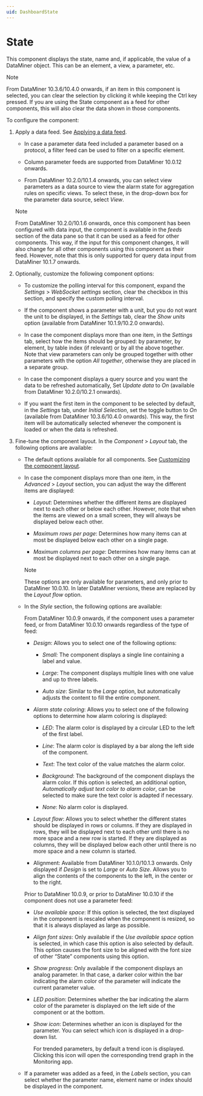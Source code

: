 ```yaml
---
uid: DashboardState
---
```


# State

This component displays the state, name and, if applicable, the value of a DataMiner object. This can be an element, a view, a parameter, etc.

> [!NOTE]
> From DataMiner 10.3.6/10.4.0 onwards, if an item in this component is selected, you can clear the selection by clicking it while keeping the Ctrl key pressed. If you are using the State component as a feed for other components, this will also clear the data shown in those components. <!-- RN 36056 -->

To configure the component:

1. Apply a data feed. See [Applying a data feed](xref:Apply_Data_Feed).

   - In case a parameter data feed included a parameter based on a protocol, a filter feed can be used to filter on a specific element.

   - Column parameter feeds are supported from DataMiner 10.0.12 onwards.

   - From DataMiner 10.2.0/10.1.4 onwards, you can select view parameters as a data source to view the alarm state for aggregation rules on specific views. To select these, in the drop-down box for the parameter data source, select *View*.

   > [!NOTE]
   > From DataMiner 10.2.0/10.1.6 onwards, once this component has been configured with data input, the component is available in the *feeds* section of the data pane so that it can be used as a feed for other components. This way, if the input for this component changes, it will also change for all other components using this component as their feed. However, note that this is only supported for query data input from DataMiner 10.1.7 onwards.

1. Optionally, customize the following component options:

   - To customize the polling interval for this component, expand the *Settings* \> *WebSocket settings* section, clear the checkbox in this section, and specify the custom polling interval.

   - If the component shows a parameter with a unit, but you do not want the unit to be displayed, in the *Settings* tab, clear the *Show units* option (available from DataMiner 10.1.9/10.2.0 onwards).

   - In case the component displays more than one item, in the *Settings* tab, select how the items should be grouped: by parameter, by element, by table index (if relevant) or by all the above together. Note that view parameters can only be grouped together with other parameters with the option *All together*, otherwise they are placed in a separate group.

   - In case the component displays a query source and you want the data to be refreshed automatically, Set *Update data* to *On* (available from DataMiner 10.2.0/10.2.1 onwards<!-- RN 31450 -->).

   - If you want the first item in the component to be selected by default, in the *Settings* tab, under *Initial Selection*, set the toggle button to *On* (available from DataMiner 10.3.6/10.4.0 onwards<!-- RN 35984 -->). This way, the first item will be automatically selected whenever the component is loaded or when the data is refreshed.

1. Fine-tune the component layout. In the *Component* > *Layout* tab, the following options are available:

   - The default options available for all components. See [Customizing the component layout](xref:Customize_Component_Layout).

   - In case the component displays more than one item, in the *Advanced* > *Layout* section, you can adjust the way the different items are displayed:

     - *Layout*: Determines whether the different items are displayed next to each other or below each other. However, note that when the items are viewed on a small screen, they will always be displayed below each other.

     - *Maximum rows per page*: Determines how many items can at most be displayed below each other on a single page.

     - *Maximum columns per page*: Determines how many items can at most be displayed next to each other on a single page.

     > [!NOTE]
     > These options are only available for parameters, and only prior to DataMiner 10.0.10. In later DataMiner versions, these are replaced by the *Layout flow* option.

   - In the *Style* section, the following options are available:

     From DataMiner 10.0.9 onwards, if the component uses a parameter feed, or from DataMiner 10.0.10 onwards regardless of the type of feed:

     - *Design*: Allows you to select one of the following options:

       - *Small:* The component displays a single line containing a label and value.

       - *Large*: The component displays multiple lines with one value and up to three labels.

       - *Auto size*: Similar to the *Large* option, but automatically adjusts the content to fill the entire component.

     - *Alarm state coloring*: Allows you to select one of the following options to determine how alarm coloring is displayed:

       - *LED*: The alarm color is displayed by a circular LED to the left of the first label.

       - *Line*: The alarm color is displayed by a bar along the left side of the component.

       - *Text*: The text color of the value matches the alarm color.

       - *Background*: The background of the component displays the alarm color. If this option is selected, an additional option, *Automatically adjust text color to alarm color*, can be selected to make sure the text color is adapted if necessary.

       - *None*: No alarm color is displayed.

     - *Layout flow*: Allows you to select whether the different states should be displayed in rows or columns. If they are displayed in rows, they will be displayed next to each other until there is no more space and a new row is started. If they are displayed as columns, they will be displayed below each other until there is no more space and a new column is started.

     - Alignment: Available from DataMiner 10.1.0/10.1.3 onwards. Only displayed if *Design* is set to *Large* or *Auto Size*. Allows you to align the contents of the components to the left, in the center or to the right.

     Prior to DataMiner 10.0.9, or prior to DataMiner 10.0.10 if the component does not use a parameter feed:

     - *Use available space*: If this option is selected, the text displayed in the component is rescaled when the component is resized, so that it is always displayed as large as possible.

     - *Align font sizes*: Only available if the *Use available space* option is selected, in which case this option is also selected by default. This option causes the font size to be aligned with the font size of other “State” components using this option.

     - *Show progress*: Only available if the component displays an analog parameter. In that case, a darker color within the bar indicating the alarm color of the parameter will indicate the current parameter value.

     - *LED position*: Determines whether the bar indicating the alarm color of the parameter is displayed on the left side of the component or at the bottom.

     - *Show icon*: Determines whether an icon is displayed for the parameter. You can select which icon is displayed in a drop-down list.

        For trended parameters, by default a trend icon is displayed. Clicking this icon will open the corresponding trend graph in the Monitoring app.

   - If a parameter was added as a feed, in the *Labels* section, you can select whether the parameter name, element name or index should be displayed in the component.
